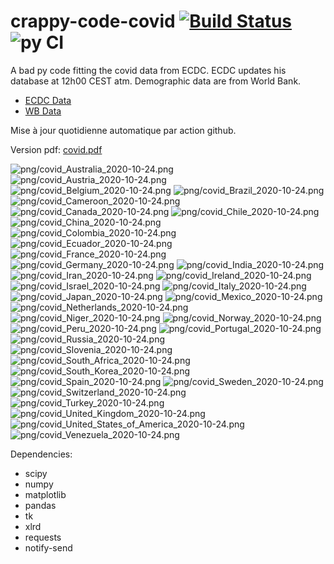 # crappy-code-covid [![Build Status](https://cloud.drone.io/api/badges/a-lemonnier/crappy-code-covid/status.svg)](https://cloud.drone.io/a-lemonnier/crappy-code-covid) ![py CI](https://github.com/a-lemonnier/crappy-code-covid/workflows/py%20CI/badge.svg)
 
A bad py code fitting the covid data from ECDC. ECDC updates his database at 12h00 CEST atm. Demographic data are from World Bank.
 
- [ECDC Data](https://www.ecdc.europa.eu/en/publications-data/download-todays-data-geographic-distribution-covid-19-cases-worldwide)
- [WB Data](https://data.worldbank.org/indicator/sp.pop.totl)
 
 
Mise à jour quotidienne automatique par action github.
 
Version pdf: [covid.pdf](https://github.com/a-lemonnier/crappy-code-covid/raw/master/covid.pdf)
 
![png/covid_Australia_2020-10-24.png](png/covid_Australia_2020-10-24.png)
![png/covid_Austria_2020-10-24.png](png/covid_Austria_2020-10-24.png)
![png/covid_Belgium_2020-10-24.png](png/covid_Belgium_2020-10-24.png)
![png/covid_Brazil_2020-10-24.png](png/covid_Brazil_2020-10-24.png)
![png/covid_Cameroon_2020-10-24.png](png/covid_Cameroon_2020-10-24.png)
![png/covid_Canada_2020-10-24.png](png/covid_Canada_2020-10-24.png)
![png/covid_Chile_2020-10-24.png](png/covid_Chile_2020-10-24.png)
![png/covid_China_2020-10-24.png](png/covid_China_2020-10-24.png)
![png/covid_Colombia_2020-10-24.png](png/covid_Colombia_2020-10-24.png)
![png/covid_Ecuador_2020-10-24.png](png/covid_Ecuador_2020-10-24.png)
![png/covid_France_2020-10-24.png](png/covid_France_2020-10-24.png)
![png/covid_Germany_2020-10-24.png](png/covid_Germany_2020-10-24.png)
![png/covid_India_2020-10-24.png](png/covid_India_2020-10-24.png)
![png/covid_Iran_2020-10-24.png](png/covid_Iran_2020-10-24.png)
![png/covid_Ireland_2020-10-24.png](png/covid_Ireland_2020-10-24.png)
![png/covid_Israel_2020-10-24.png](png/covid_Israel_2020-10-24.png)
![png/covid_Italy_2020-10-24.png](png/covid_Italy_2020-10-24.png)
![png/covid_Japan_2020-10-24.png](png/covid_Japan_2020-10-24.png)
![png/covid_Mexico_2020-10-24.png](png/covid_Mexico_2020-10-24.png)
![png/covid_Netherlands_2020-10-24.png](png/covid_Netherlands_2020-10-24.png)
![png/covid_Niger_2020-10-24.png](png/covid_Niger_2020-10-24.png)
![png/covid_Norway_2020-10-24.png](png/covid_Norway_2020-10-24.png)
![png/covid_Peru_2020-10-24.png](png/covid_Peru_2020-10-24.png)
![png/covid_Portugal_2020-10-24.png](png/covid_Portugal_2020-10-24.png)
![png/covid_Russia_2020-10-24.png](png/covid_Russia_2020-10-24.png)
![png/covid_Slovenia_2020-10-24.png](png/covid_Slovenia_2020-10-24.png)
![png/covid_South_Africa_2020-10-24.png](png/covid_South_Africa_2020-10-24.png)
![png/covid_South_Korea_2020-10-24.png](png/covid_South_Korea_2020-10-24.png)
![png/covid_Spain_2020-10-24.png](png/covid_Spain_2020-10-24.png)
![png/covid_Sweden_2020-10-24.png](png/covid_Sweden_2020-10-24.png)
![png/covid_Switzerland_2020-10-24.png](png/covid_Switzerland_2020-10-24.png)
![png/covid_Turkey_2020-10-24.png](png/covid_Turkey_2020-10-24.png)
![png/covid_United_Kingdom_2020-10-24.png](png/covid_United_Kingdom_2020-10-24.png)
![png/covid_United_States_of_America_2020-10-24.png](png/covid_United_States_of_America_2020-10-24.png)
![png/covid_Venezuela_2020-10-24.png](png/covid_Venezuela_2020-10-24.png)
 
Dependencies:
- scipy
- numpy
- matplotlib
- pandas
- tk
- xlrd
- requests
- notify-send
